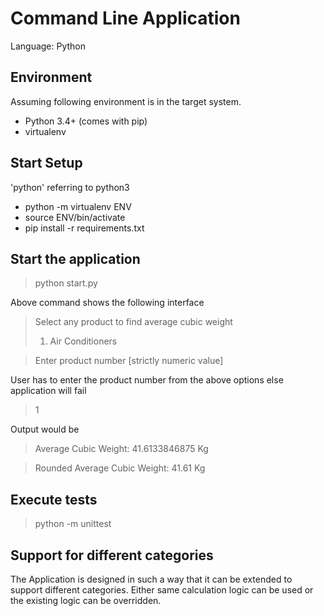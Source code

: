 # Command Line Application
Language: Python

## Environment
Assuming following environment is in the target system.

- Python 3.4+ (comes with pip)
- virtualenv


## Start Setup
'python' referring to python3
- python -m virtualenv ENV
- source ENV/bin/activate
- pip install -r requirements.txt

## Start the application

>python start.py

Above command shows the following interface
>Select any product to find average cubic weight
>1. Air Conditioners

>Enter product number [strictly numeric value]

User has to enter the product number from the above options else application will fail
>1

Output would be
>Average Cubic Weight: 41.6133846875 Kg

>Rounded Average Cubic Weight: 41.61 Kg

## Execute tests

>python -m unittest

## Support for different categories

The Application is designed in such a way that it can be extended to support 
different categories. Either same calculation logic can be used or the existing
logic can be overridden.
